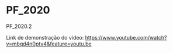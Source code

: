 # PF_2020
PF_2020.2

Link de demonstração do vídeo:
https://www.youtube.com/watch?v=mbqd4n0ptv4&feature=youtu.be

